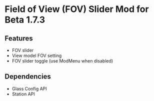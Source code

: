 # Field of View (FOV) Slider Mod for Beta 1.7.3

## Features
- FOV slider
- View model FOV setting
- FOV slider toggle (use ModMenu when disabled)

## Dependencies
- Glass Config API
- Station API
